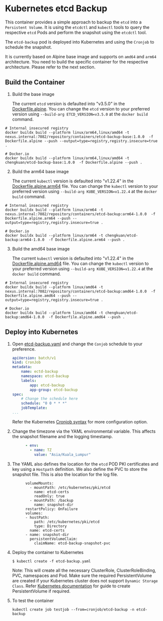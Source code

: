 # Kubernetes etcd Backup

This container provides a simple approach to backup the `etcd` into a `Persistent Volume`. It is using the `etcdctl` and `kubectl` tools to query the respective `etcd` Pods and perform the snapshot using the `etcdctl` tool.

The `etcd-backup` pod is deployed into Kubernetes and using the `Cronjob` to schedule the snapshot.

It is currently based on Alpine base image and supports on `amd64` and `arm64` architecture. You need to build the specific container for the respective architecture. Please refer to the next section.

## Build the Container

1. Build the base image

    The current `etcd` version is defaulted into "v3.5.0" in the [Dockerfile.alpine](./Dockerfile.alpine). 
    You can change the `etcd` version to your preferred version using `--build-arg ETCD_VERSION=v3.5.0` at the `docker build` command.

  ```
  # Internal insecured registry
  docker buildx build --platform linux/arm64,linux/amd64 -t nexus.internal:7082/repository/containers/etcd-backup-base:1.0.0  -f Dockerfile.alpine --push --output=type=registry,registry.insecure=true .

  # Docker.io
  docker buildx build --platform linux/arm64,linux/amd64 -t chengkuan/etcd-backup-base:1.0.0  -f Dockerfile.alpine --push .
  ```

2. Build the arm64 base image

    The current `kubectl` version is defaulted into "v1.22.4" in the [Dockerfile.alpine.arm64](./Dockerfile.alpine.arm64) file. 
    You can change the `kubectl` version to your preferred version using `--build-arg KUBE_VERSION=v1.22.4` at the `docker build` command.

  ```
  # Internal insecured registry
  docker buildx build --platform linux/arm64 -t nexus.internal:7082/repository/containers/etcd-backup:arm64-1.0.0  -f Dockerfile.alpine.arm64 --push --output=type=registry,registry.insecure=true .

  # Docker.io
  docker buildx build --platform linux/arm64 -t chengkuan/etcd-backup:arm64-1.0.0  -f Dockerfile.alpine.arm64 --push .
  ```

3. Build the amd64 base image

    The current `kubectl` version is defaulted into "v1.22.4" in the [Dockerfile.alpine.amd64](./Dockerfile.alpine.amd64) file. 
    You can change the `kubectl` version to your preferred version using `--build-arg KUBE_VERSION=v1.22.4` at the `docker build` command.

  ```
  # Internal insecured registry
  docker buildx build --platform linux/amd64 -t nexus.internal:7082/repository/containers/etcd-backup:amd64-1.0.0  -f Dockerfile.alpine.amd64 --push --output=type=registry,registry.insecure=true .

  # Docker.io
  docker buildx build --platform linux/amd64 -t chengkuan/etcd-backup:amd64-1.0.0  -f Dockerfile.alpine.amd64 --push .
  ```

## Deploy into Kubernetes

1. Open [etcd-backup.yaml](./etcd-backup.yaml) and change the `Conjob` schedule to your preference. 

    ```yaml
    apiVersion: batch/v1
    kind: CronJob
    metadata:
        name: ectd-backup
        namespace: etcd-backup
        labels:
            app: etcd-backup
            app-group: etcd-backup
    spec:
        # Change the schedule here
        schedule: "0 0 * * *"
        jobTemplate:
    ...
    ```
    Refer the Kubernetes [Cronjob syntax](https://kubernetes.io/docs/concepts/workloads/controllers/cron-jobs/#cron-schedule-syntax) for more configuration option.

    

2. Change the timezone via the YAML environmental variable. This affects the snapshot filename and the logging timestamp.
    ```yaml
          - env:
            - name: TZ
              value: "Asia/Kuala_Lumpur"
    ```

3. The YAML also defines the location for the `etcd` POD PKI certificates and key using a `Hostpath` definition. We also define the PVC to store the snapshot file. This is also the location for the log file.

    ```
          volumeMounts:
            - mountPath: /etc/kubernetes/pki/etcd
              name: etcd-certs
              readOnly: true
            - mountPath: /backup
              name: snapshot-dir
          restartPolicy: OnFailure
          volumes:
          - hostPath:
              path: /etc/kubernetes/pki/etcd
              type: Directory
            name: etcd-certs
          - name: snapshot-dir
            persistentVolumeClaim:
              claimName: etcd-backup-snapshot-pvc

    ```

2. Deploy the container to Kubernetes

    ```
    $ kubectl create -f etcd-backup.yaml
    ```
    Note: This will create all the necessary ClusterRole, ClusterRoleBinding, PVC, namespaces and Pod. Make sure the required PersistentVolume are created if your Kubernetes cluster does not support `Dynamic Storage Class`. Refer [Kubernetes documentation](https://kubernetes.io/docs/concepts/storage/persistent-volumes/#persistent-volumes) for guide to create PersistentVolume if required.

3. To test the container

    ```
    kubectl create job testjob --from=cronjob/etcd-backup -n etcd-backup
    ```
